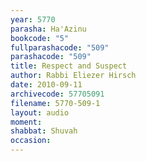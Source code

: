 ```yaml
---
year: 5770
parasha: Ha'Azinu
bookcode: "5"
fullparashacode: "509"
parashacode: "509"
title: Respect and Suspect
author: Rabbi Eliezer Hirsch
date: 2010-09-11
archivecode: 57705091
filename: 5770-509-1
layout: audio
moment: 
shabbat: Shuvah
occasion: 
---
```

